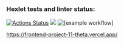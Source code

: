 ### Hexlet tests and linter status:
[![Actions Status](https://github.com/shaolanx/frontend-project-11/workflows/hexlet-check/badge.svg)](https://github.com/shaolanx/frontend-project-11/actions)
<a href="https://codeclimate.com/github/shaolanx/frontend-project-11/maintainability"><img src="https://api.codeclimate.com/v1/badges/4b826b093400a71635fd/maintainability" /></a>
![[example workflow]](https://github.com/shaolanx/frontend-project-11/actions/workflows/node-cl.yml/badge.svg)



https://frontend-project-11-theta.vercel.app/